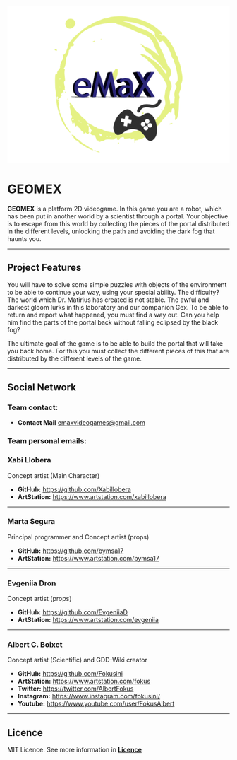 ![](https://github.com/bymsa17/EMAX/blob/master/WikiResources/logo_emax_02.png)


# GEOMEX
**GEOMEX** is a platform 2D videogame. In this game you are a robot, which has been put in another world by a scientist through a portal. Your objective is to escape from this world by collecting the pieces of the portal distributed in the different levels, unlocking the path and avoiding the dark fog that haunts you. 

***

## Project Features

You will have to solve some simple puzzles with objects of the environment to be able to continue your way, using your special ability. 
The difficulty? The world which Dr. Matirius has created is not stable. The awful and darkest gloom lurks in this laboratory and our companion Gex.
To be able to return and report what happened, you must find a way out. Can you help him find the parts of the portal back without falling eclipsed by the black fog?

The ultimate goal of the game is to be able to build the portal that will take you back home. For this you must collect the different pieces of this that are distributed by the different levels of the game.

***

## Social Network

### Team contact:

* **Contact Mail** emaxvideogames@gmail.com


### Team personal emails:

### Xabi Llobera
Concept artist (Main Character)

* **GitHub:** https://github.com/Xabillobera
* **ArtStation:** https://www.artstation.com/xabillobera
***

### Marta Segura
Principal programmer and Concept artist (props)

* **GitHub:** https://github.com/bymsa17
* **ArtStation:** https://www.artstation.com/bymsa17
***

### Evgeniia Dron
Concept artist (props)

* **GitHub:** https://github.com/EvgeniiaD
* **ArtStation:** https://www.artstation.com/evgeniia
***

### Albert C. Boixet
Concept artist (Scientific) and GDD-Wiki creator

* **GitHub:** https://github.com/Fokusini
* **ArtStation:** https://www.artstation.com/fokus
* **Twitter:** https://twitter.com/AlbertFokus
* **Instagram:** https://www.instagram.com/fokusini/
* **Youtube:** https://www.youtube.com/user/FokusAlbert
***

## Licence

MIT Licence. See more information in [**Licence**](https://github.com/bymsa17/EMAX/blob/master/LICENSE)
